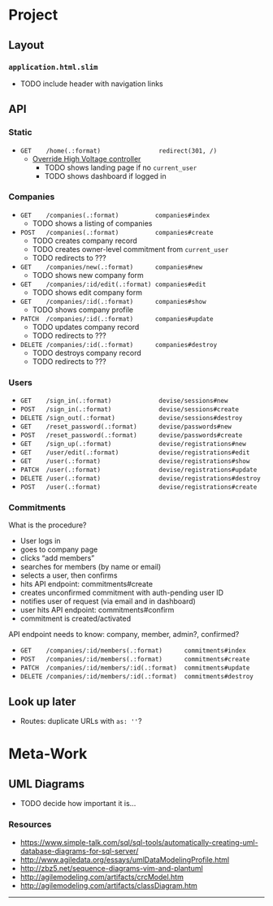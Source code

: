 Project
================================================================================

## Layout

### `application.html.slim`

* TODO include header with navigation links

## API

### Static

* `GET    /home(.:format)                redirect(301, /)`
  * [Override High Voltage controller][hv]
    * TODO shows landing page if no `current_user`
    * TODO shows dashboard if logged in

### Companies

* `GET    /companies(.:format)          companies#index`
  * TODO shows a listing of companies
* `POST   /companies(.:format)          companies#create`
  * TODO creates company record
  * TODO creates owner-level commitment from `current_user`
  * TODO redirects to ???
* `GET    /companies/new(.:format)      companies#new`
  * TODO shows new company form
* `GET    /companies/:id/edit(.:format) companies#edit`
  * TODO shows edit company form
* `GET    /companies/:id(.:format)      companies#show`
  * TODO shows company profile
* `PATCH  /companies/:id(.:format)      companies#update`
  * TODO updates company record
  * TODO redirects to ???
* `DELETE /companies/:id(.:format)      companies#destroy`
  * TODO destroys company record
  * TODO redirects to ???

### Users

* `GET    /sign_in(.:format)             devise/sessions#new`
* `POST   /sign_in(.:format)             devise/sessions#create`
* `DELETE /sign_out(.:format)            devise/sessions#destroy`
* `GET    /reset_password(.:format)      devise/passwords#new`
* `POST   /reset_password(.:format)      devise/passwords#create`
* `GET    /sign_up(.:format)             devise/registrations#new`
* `GET    /user/edit(.:format)           devise/registrations#edit`
* `GET    /user(.:format)                devise/registrations#show`
* `PATCH  /user(.:format)                devise/registrations#update`
* `DELETE /user(.:format)                devise/registrations#destroy`
* `POST   /user(.:format)                devise/registrations#create`

### Commitments

What is the procedure?

* User logs in
* goes to company page
* clicks “add members”
* searches for members (by name or email)
* selects a user, then confirms
* hits API endpoint: commitments#create
* creates unconfirmed commitment with auth-pending user ID
* notifies user of request (via email and in dashboard)
* user hits API endpoint: commitments#confirm
* commitment is created/activated

API endpoint needs to know: company, member, admin?, confirmed? 

* `GET    /companies/:id/members(.:format)      commitments#index`
* `POST   /companies/:id/members(.:format)      commitments#create`
* `PATCH  /companies/:id/members/:id(.:format)  commitments#update`
* `DELETE /companies/:id/members/:id(.:format)  commitments#destroy`

## Look up later

  * Routes: duplicate URLs with `as: ''`?

Meta-Work
================================================================================

## UML Diagrams

  * TODO decide how important it is...

### Resources

  * https://www.simple-talk.com/sql/sql-tools/automatically-creating-uml-database-diagrams-for-sql-server/
  * http://www.agiledata.org/essays/umlDataModelingProfile.html
  * http://zbz5.net/sequence-diagrams-vim-and-plantuml
  * http://agilemodeling.com/artifacts/crcModel.htm
  * http://agilemodeling.com/artifacts/classDiagram.htm

---

[hv]: https://github.com/thoughtbot/high_voltage#override

